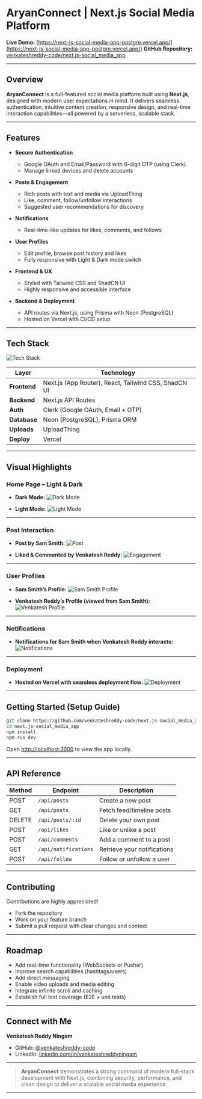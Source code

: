 
# AryanConnect | Next.js Social Media Platform

**Live Demo:** [https://next-js-social-media-app-postgre.vercel.app/](https://next-js-social-media-app-postgre.vercel.app/)
**GitHub Repository:** [venkateshreddy-code/next.js-social\_media\_app](https://github.com/venkateshreddy-code/next.js-social_media_app)

---

## Overview

**AryanConnect** is a full-featured social media platform built using **Next.js**, designed with modern user expectations in mind. It delivers seamless authentication, intuitive content creation, responsive design, and real-time interaction capabilities—all powered by a serverless, scalable stack.

---

## Features

* **Secure Authentication**

  * Google OAuth and Email/Password with 6-digit OTP (using Clerk)
  * Manage linked devices and delete accounts

* **Posts & Engagement**

  * Rich posts with text and media via UploadThing
  * Like, comment, follow/unfollow interactions
  * Suggested user recommendations for discovery

* **Notifications**

  * Real-time-like updates for likes, comments, and follows

* **User Profiles**

  * Edit profile, browse post history and likes
  * Fully responsive with Light & Dark mode switch

* **Frontend & UX**

  * Styled with Tailwind CSS and ShadCN UI
  * Highly responsive and accessible interface

* **Backend & Deployment**

  * API routes via Next.js, using Prisma with Neon (PostgreSQL)
  * Hosted on Vercel with CI/CD setup

---

## Tech Stack

![Tech Stack](https://res.cloudinary.com/dlo8jlx3k/image/upload/v1756148268/stack_og7bmo.png)

| Layer        | Technology                                           |
| ------------ | ---------------------------------------------------- |
| **Frontend** | Next.js (App Router), React, Tailwind CSS, ShadCN UI |
| **Backend**  | Next.js API Routes                                   |
| **Auth**     | Clerk (Google OAuth, Email + OTP)                    |
| **Database** | Neon (PostgreSQL), Prisma ORM                        |
| **Uploads**  | UploadThing                                          |
| **Deploy**   | Vercel                                               |

---

## Visual Highlights

### Home Page – Light & Dark

* **Dark Mode:**
  ![Dark Mode](https://res.cloudinary.com/dlo8jlx3k/image/upload/v1756148215/Screenshot_2025-08-25_at_2.56.26_PM_yybf93.png)

* **Light Mode:**
  ![Light Mode](https://res.cloudinary.com/dlo8jlx3k/image/upload/v1756148174/Screenshot_2025-08-25_at_2.54.44_PM_foojvx.png)

---

### Post Interaction

* **Post by Sam Smith:**
  ![Post](https://res.cloudinary.com/dlo8jlx3k/image/upload/v1756148399/Screenshot_2025-08-25_at_2.59.10_PM_kwcbib.png)

* **Liked & Commented by Venkatesh Reddy:**
  ![Engagement](https://res.cloudinary.com/dlo8jlx3k/image/upload/v1756148530/Screenshot_2025-08-25_at_3.01.09_PM_zzbaqu.png)

---

### User Profiles

* **Sam Smith’s Profile:**
  ![Sam Smith Profile](https://res.cloudinary.com/dlo8jlx3k/image/upload/v1756148530/Screenshot_2025-08-25_at_3.01.09_PM_zzbaqu.png)

* **Venkatesh Reddy’s Profile (viewed from Sam Smith):**
  ![Venkatesh Profile](https://res.cloudinary.com/dlo8jlx3k/image/upload/v1756148714/Screenshot_2025-08-25_at_3.04.42_PM_j68rpd.png)

---

### Notifications

* **Notifications for Sam Smith when Venkatesh Reddy interacts:**
  ![Notifications](https://res.cloudinary.com/dlo8jlx3k/image/upload/v1756148863/Screenshot_2025-08-25_at_3.06.45_PM_rc3d1l.png)

---

### Deployment

* **Hosted on Vercel with seamless deployment flow:**
  ![Deployment](https://res.cloudinary.com/dlo8jlx3k/image/upload/v1756148937/Screenshot_2025-08-25_at_3.08.20_PM_bfzfri.png)

---

## Getting Started (Setup Guide)

```bash
git clone https://github.com/venkateshreddy-code/next.js-social_media_app.git
cd next.js-social_media_app
npm install
npm run dev
```

Open [http://localhost:3000](http://localhost:3000) to view the app locally.

---

## API Reference

| Method | Endpoint             | Description                 |
| ------ | -------------------- | --------------------------- |
| POST   | `/api/posts`         | Create a new post           |
| GET    | `/api/posts`         | Fetch feed/timeline posts   |
| DELETE | `/api/posts/:id`     | Delete your own post        |
| POST   | `/api/likes`         | Like or unlike a post       |
| POST   | `/api/comments`      | Add a comment to a post     |
| GET    | `/api/notifications` | Retrieve your notifications |
| POST   | `/api/follow`        | Follow or unfollow a user   |

---

## Contributing

Contributions are highly appreciated!

* Fork the repository
* Work on your feature branch
* Submit a pull request with clear changes and context

---

## Roadmap

* Add real-time functionality (WebSockets or Pusher)
* Improve search capabilities (hashtags/users)
* Add direct messaging
* Enable video uploads and media editing
* Integrate infinite scroll and caching
* Establish full test coverage (E2E + unit tests)

---

## Connect with Me

**Venkatesh Reddy Ningam**

* GitHub: [@venkateshreddy-code](https://github.com/venkateshreddy-code)
* LinkedIn: [linkedin.com/in/venkateshreddyningam](https://www.linkedin.com/in/venkateshreddyningam)

---

> **AryanConnect** demonstrates a strong command of modern full-stack development with Next.js, combining security, performance, and clean design to deliver a scalable social media experience.

---


